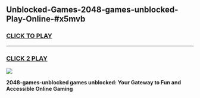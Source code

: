 
## Unblocked-Games-2048-games-unblocked-Play-Online-#x5mvb
<h3>
<a href="https://premium.freeplayer.one?title=2048-games-unblocked&ref=27F">CLICK TO PLAY</a></h3>
<hr>

<h3>
<a href="https://premium.freeplayer.one?title=2048-games-unblocked&ref=27F">CLICK 2 PLAY</a>
  
</h3>

<a href="https://premium.freeplayer.one?title=2048-games-unblocked&ref=27F"><img src="https://clearcache.store/games.png"></a>


**2048-games-unblocked games unblocked: Your Gateway to Fun and Accessible Online Gaming**
